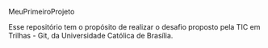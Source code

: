 MeuPrimeiroProjeto

Esse repositório tem o propósito de realizar o desafio proposto pela TIC em Trilhas - Git, da Universidade Católica de Brasília.